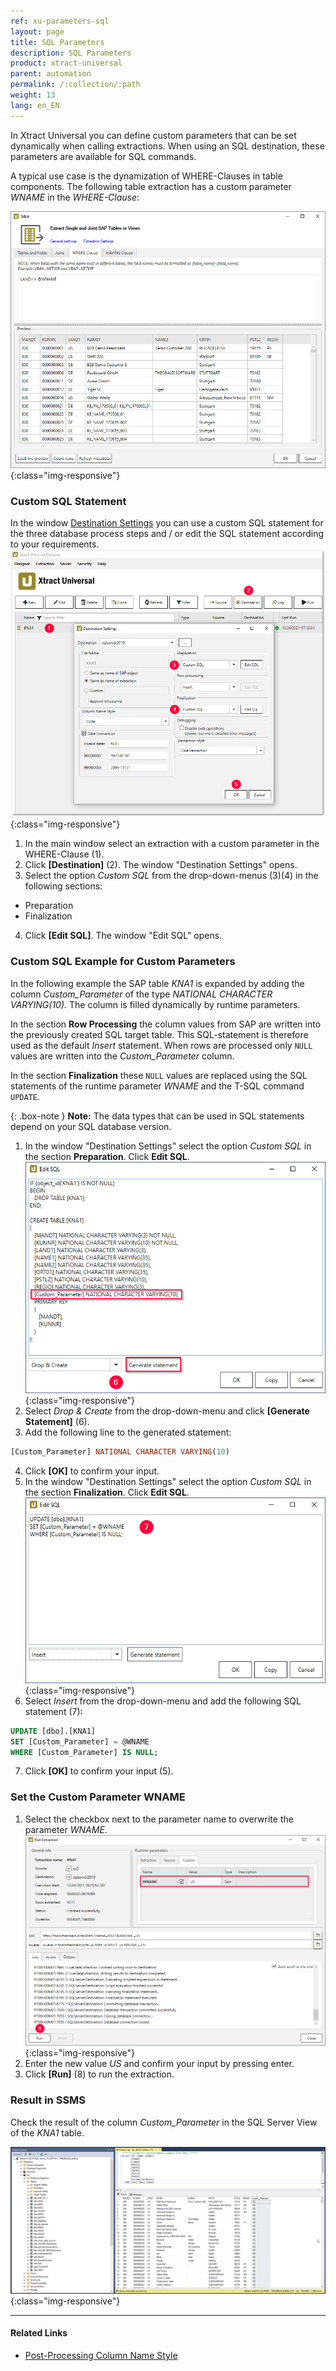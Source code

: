 ```yaml
---
ref: xu-parameters-sql
layout: page
title: SQL Parameters
description: SQL Parameters
product: xtract-universal
parent: automation
permalink: /:collection/:path
weight: 13
lang: en_EN
---
```


In Xtract Universal you can define custom parameters that can be set dynamically when calling extractions.
When using an SQL destination, these parameters are available for SQL commands. 

A typical use case is the dynamization of WHERE-Clauses in table components.
The following table extraction has a custom parameter *WNAME* in the *WHERE-Clause*:

![xu-customerparam-where](/img/content/xu/automation/where_condition_custom_parameter.png){:class="img-responsive"}

### Custom SQL Statement

In the window [Destination Settings](../xu-destinations/microsoft-sql-server/sql-server-settings#opening-the-destination-settings) you can use a custom SQL statement for the three database process steps and / or edit the SQL statement according to your requirements. 
![Destination-Settings](/img/content/xu/automation/destination_settings_runtime_parameter.png){:class="img-responsive"}

1. In the main window select an extraction with a custom parameter in the WHERE-Clause (1).
2. Click **[Destination]** (2). The window "Destination Settings" opens.
3. Select the option *Custom SQL* from the drop-down-menus (3)(4) in the following sections:
- Preparation 
- Finalization
4. Click **[Edit SQL]**. The window "Edit SQL" opens.

### Custom SQL Example for Custom Parameters
In the following example the SAP table *KNA1* is expanded by adding the column *Custom_Parameter* of the type *NATIONAL CHARACTER VARYING(10)*.
The column is filled dynamically by runtime parameters.

In the section **Row Processing** the column values from SAP are written into the previously created SQL target table.
This SQL-statement is therefore used as the default *Insert* statement.
When rows are processed only `NULL` values are written into the *Custom_Parameter* column.

In the section **Finalization** these `NULL` values are replaced using the SQL statements of the runtime parameter *WNAME* and the T-SQL command `UPDATE`.

{: .box-note }
**Note:** The data types that can be used in SQL statements depend on your SQL database version.

1. In the window "Destination Settings" select the option *Custom SQL* in the section **Preparation**. Click **Edit SQL**.
![Custom-SQL_Prep](/img/content/xu/automation/custom_sql_preparation_statement_runtime_parameter.png){:class="img-responsive"}
2. Select *Drop & Create* from the drop-down-menu and click **[Generate Statement]** (6). 
3. Add the following line to the generated statement:
```sql
[Custom_Parameter] NATIONAL CHARACTER VARYING(10)
```
4. Click **[OK]** to confirm your input. 
5. In the window "Destination Settings" select the option *Custom SQL* in the section **Finalization**. Click **Edit SQL**.
![Custom-SQL_Final](/img/content/xu/automation/custom_sql_finalization_statement_custom_parameter.png){:class="img-responsive"}
6. Select *Insert* from the drop-down-menu and add the following SQL statement (7):
```sql
UPDATE [dbo].[KNA1] 
SET [Custom_Parameter] = @WNAME 
WHERE [Custom_Parameter] IS NULL; 
```
7. Click **[OK]** to confirm your input (5). 

### Set the Custom Parameter WNAME

1. Select the checkbox next to the parameter name to overwrite the parameter *WNAME*.
![Custom parameters](/img/content/xu/automation/runtime_parameter_wname.png){:class="img-responsive"}
2. Enter the new value *US* and confirm your input by pressing enter.
3. Click **[Run]** (8) to run the extraction.

### Result in SSMS

Check the result of the column *Custom_Parameter* in the SQL Server View of the *KNA1* table.

![Custom_SQL_SQL_Server_Ausgabe](/img/content/xu/automation/sql_server_ansicht_extraction_date_spalte_custom_parameter.png){:class="img-responsive"}

***********
#### Related Links
- [Post-Processing Column Name Style](https://kb.theobald-software.com/xtract-universal/adjust-column-name-style)
